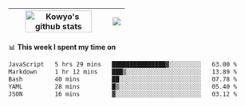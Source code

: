 | <a href="https://github.com/anuraghazra/github-readme-stats"><img width="85%" src="https://github-readme-stats.vercel.app/api?username=kowyo&show_icons=true&hide_border=true&theme=transparent" alt="Kowyo's github stats" /></a> | <a href="https://github.com/anuraghazra/github-readme-stats"><img align="center" src="https://github-readme-stats.vercel.app/api/top-langs/?username=kowyo&exclude_repo=Engineering-Competition-Robot,mobile-robot&hide=c,assembly,shaderlab,hlsl,mathematica,cmake&layout=compact&hide_border=true&theme=transparent" /></a> |
| ------------- | ------------- |

📊 **This week I spent my time on**
<!--START_SECTION:waka-->

```txt
JavaScript   5 hrs 29 mins   ███████████████▓░░░░░░░░░   63.00 %
Markdown     1 hr 12 mins    ███▒░░░░░░░░░░░░░░░░░░░░░   13.89 %
Bash         40 mins         ██░░░░░░░░░░░░░░░░░░░░░░░   07.78 %
YAML         28 mins         █▒░░░░░░░░░░░░░░░░░░░░░░░   05.40 %
JSON         16 mins         ▓░░░░░░░░░░░░░░░░░░░░░░░░   03.12 %
```

<!--END_SECTION:waka-->
